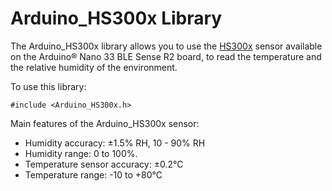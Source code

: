 # Arduino_HS300x Library

The Arduino_HS300x library allows you to use the [HS300x](https://www.renesas.com/us/en/document/dst/hs300x-datasheet) sensor available on the Arduino® Nano 33 BLE Sense R2 board, to read the temperature and the relative humidity of the environment.

To use this library:

```
#include <Arduino_HS300x.h>
```

Main features of the Arduino_HS300x sensor:

- Humidity accuracy: ±1.5% RH, 10 - 90% RH
- Humidity range: 0 to 100%.
- Temperature sensor accuracy: ±0.2°C
- Temperature range: -10 to +80°C